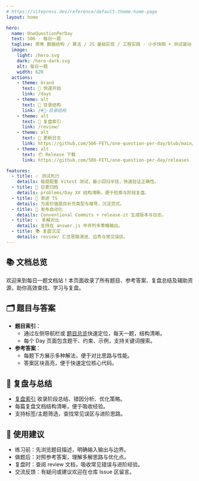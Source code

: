 ```yaml
---
# https://vitepress.dev/reference/default-theme-home-page
layout: home

hero:
  name: OneQuestionPerDay
  text: 506 · 每日一题
  tagline: 聚焦 数据结构 / 算法 / JS 基础实现 / 工程实践 · 小步快跑 + 测试驱动 + 渐进复盘
  image:
    light: /hero.svg
    dark: /hero-dark.svg
    alt: 每日一题
    width: 620
  actions:
    - theme: brand
      text: 🚀 快速开始
      link: /days
    - theme: alt
      text: 📂 目录结构
      link: /#📂-目录结构
    - theme: alt
      text: 🧾 复盘索引
      link: /review/
    - theme: alt
      text: 📝 更新日志
      link: https://github.com/506-FETL/one-question-per-day/blob/main/CHANGELOG.md
    - theme: alt
      text: 📦 Release 下载
      link: https://github.com/506-FETL/one-question-per-day/releases

features:
  - title: ✅ 测试先行
    details: 每题配套 Vitest 测试，最小回归半径，快速验证正确性。
  - title: 📅 日更归档
    details: problems/Day XX 结构清晰，便于检索与阶段复盘。
  - title: 🧬 渐进 TS
    details: 为高价值题目补充类型与推导，沉淀范式。
  - title: 🔄 发布自动化
    details: Conventional Commits + release-it 生成版本与日志。
  - title: ✨ 多解对比
    details: 支持在 answer.js 中并列多策略输出。
  - title: 📚 复盘沉淀
    details: review/ 汇总思路演进、边界与常见误区。
---
```


## 📚 文档总览

欢迎来到每日一题文档站！本页面收录了所有题目、参考答案、复盘总结及辅助资源，助你高效查找、学习与复盘。

## 🗂️ 题目与答案

- **题目索引**：
  - 通过左侧导航栏或 [题目总览](/days/)快速定位，每天一题，结构清晰。
  - 每个 Day 页面包含题干、约束、示例，支持关键词搜索。
- **参考答案**：
  - 每题下方展示多种解法，便于对比思路与性能。
  - 答案区块高亮，便于快速定位核心代码。

## 📝 复盘与总结

- [复盘索引](/review/) 收录阶段总结、错因分析、优化策略。
- 每篇复盘文档结构清晰，便于吸收经验。
- 支持标签/主题筛选，查找常见误区与进阶思路。

## 🚦 使用建议

- 练习前：先浏览题目描述，明确输入输出与边界。
- 做题后：对照参考答案，理解多解思路与优化点。
- 复盘时：查阅 review 文档，吸收常见错误与进阶经验。
- 交流反馈：有疑问或建议欢迎在仓库 Issue 区留言。

<Suspense>
    <template #default>
      <Team />
    </template>
    <template #fallback>
      <div>Loading team…</div>
    </template>
</Suspense>
